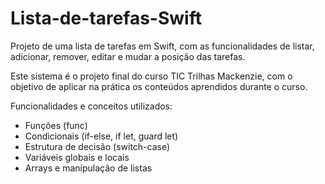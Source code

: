 # Lista-de-tarefas-Swift
Projeto de uma lista de tarefas em Swift, com as funcionalidades de listar, adicionar, remover, editar e mudar a posição das tarefas.

Este sistema é o projeto final do curso TIC Trilhas Mackenzie, com o objetivo de aplicar na prática os conteúdos aprendidos durante o curso.

Funcionalidades e conceitos utilizados:

- Funções (func)
- Condicionais (if-else, if let, guard let)
- Estrutura de decisão (switch-case)
- Variáveis globais e locais
- Arrays e manipulação de listas
